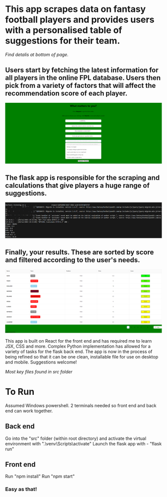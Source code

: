 # This app scrapes data on fantasy football players and provides users with a personalised table of suggestions for their team.

 *Find detalis at bottom of page.* 



## Users start by **fetching the latest information for all players in the online FPL database**. Users then pick from a variety of factors that will affect the recommendation score of each player.
 ![Hubpage](/hubpage.png "Hubpage") 
 
 



## The flask app is responsible for the **scraping and calculations that give players a huge range of suggestions.**
 ![Hubpage](/scraping.png "Server side") 
 
 
 


## **Finally, your results.** These are sorted by score and filtered according to the user's needs.
![Hubpage](/results.png "Results") 




This app is built on React  for the front end and has required me to learn JSX, CSS and more.
Complex Python implementation has allowed for a variety of tasks for the flask back end.
The app is now in the process of being refined so that it can be one clean, installable file for use on desktop and mobile.
Suggestions welcome!

*Most key files found in src folder*

# To Run
Assumed Windows powershell. 2 terminals needed so front end and back end can work together.

## Back end
Go into the "src" folder (within root directory) and activate the virtual environment with ".\venv\Scripts\activate"
Launch the flask app with - "flask run"

## Front end
Run "npm install"
Run "npm start"


### Easy as that!


